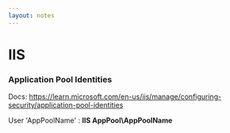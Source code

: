 ```yaml
---
layout: notes
---
```


# IIS

### Application Pool Identities

Docs: https://learn.microsoft.com/en-us/iis/manage/configuring-security/application-pool-identities

User 'AppPoolName' : **IIS AppPool\AppPoolName**


